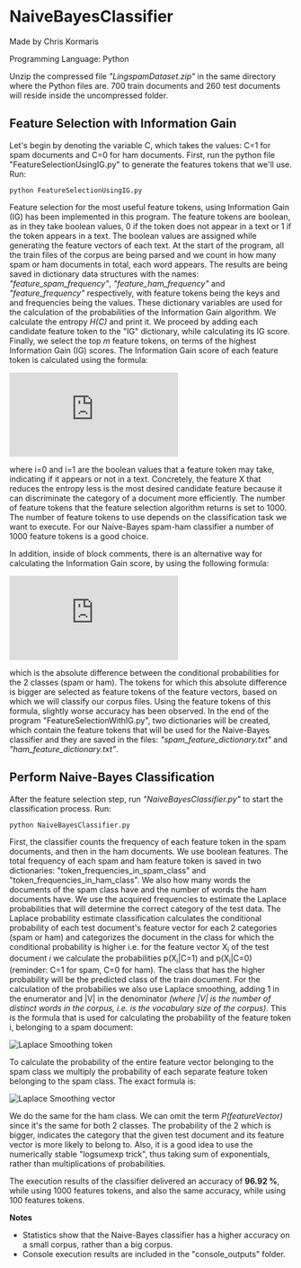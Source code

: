 # NaiveBayesClassifier

Made by Chris Kormaris

Programming Language: Python


Unzip the compressed file *"LingspamDataset.zip"* in the same directory where the Python files are. 
700 train documents and 260 test documents will reside inside the uncompressed folder.

## Feature Selection with Information Gain

Let's begin by denoting the variable C, which takes the values: C=1 for spam documents and C=0 for ham documents.
First, run the python file "FeatureSelectionUsingIG.py" to generate the features tokens that we'll use. Run:
```shell
python FeatureSelectionUsingIG.py
```
Feature selection for the most useful feature tokens, using Information Gain (IG) has been implemented in this program. 
The feature tokens are boolean, as in they take boolean values, 0 if the token does not appear in a text or 1 if the token appears in a text. 
The boolean values are assigned while generating the feature vectors of each text. 
At the start of the program, all the train files of the corpus are being parsed and we count in how many spam or ham documents in total, each word appears. 
The results are being saved in dictionary data structures with the names: 
*"feature_spam_frequency"*, *"feature_ham_frequency"* and *"feature_frequency"* respectively, 
with feature tokens being the keys and and frequencies being the values. 
These dictionary variables are used for the calculation of the probabilities of the Information Gain algorithm. 
We calculate the entropy *H(C)* and print it. We proceed by adding each candidate feature token to the "IG" dictionary, while calculating its IG score. 
Finally, we select the top *m* feature tokens, on terms of the highest Information Gain (IG) scores. 
The Information Gain score of each feature token is calculated using the formula:

![Information Gain](http://latex.codecogs.com/gif.latex?IG%28X%20%2C%20C%29%20%3D%20IG%20%28C%20%2C%20X%29%20%3D%20H%28C%29%20-%20%5Csum_%7Bi%3D0%7D%5E%7B1%7D%20%7BP%20%28X%3Di%29%20%5Ccdot%20H%20%28C%7CX%3Di%29%7D)

where i=0 and i=1 are the boolean values that a feature token may take, indicating if it appears or not in a text.
Concretely, the feature X that reduces the entropy less is the most desired candidate feature because it can discriminate the category of a document more efficiently. 
The number of feature tokens that the feature selection algorithm returns is set to 1000. 
The number of feature tokens to use depends on the classification task we want to execute. 
For our Naive-Bayes spam-ham classifier a number of 1000 feature tokens is a good choice.

In addition, inside of block comments, there is an alternative way for calculating the Information Gain score, by using the following formula:

![Information Gain alternative](http://latex.codecogs.com/gif.latex?IG%28X%2C%20C%29_%7Balt%7D%20%3D%20IG%28C%2C%20X%29_%7Balt%7D%20%3D%20%7CP%28X%3D1%7CC%3D0%29%20-%20P%20%28X%3D1%7CC%3D1%29%7C)

which is the absolute difference between the conditional probabilities for the 2 classes (spam or ham). 
The tokens for which this absolute difference is bigger are selected as feature tokens of the feature vectors, based on which we will classify our corpus files. 
Using the feature tokens of this formula, slightly worse accuracy has been observed. 
In the end of the program "FeatureSelectionWithIG.py", two dictionaries will be created, 
which contain the feature tokens that will be used for the Naive-Bayes classifier and they are saved in the files: 
*"spam_feature_dictionary.txt"* and *"ham_feature_dictionary.txt"*.

## Perform Naive-Bayes Classification

After the feature selection step, run *"NaiveBayesClassifier.py"* to start the classification process. Run:
```shell
python NaiveBayesClassifier.py
```
First, the classifier counts the frequency of each feature token in the spam documents, and then in the ham documents. 
We use boolean features. The total frequency of each spam and ham feature token is saved in two dictionaries: 
"token_frequencies_in_spam_class" and "token_frequencies_in_ham_class". 
We also how many words the documents of the spam class have and the number of words the ham documents have. 
We use the acquired frequencies to estimate the Laplace probabilities that will determine the correct category of the test data. 
The Laplace probability estimate classification calculates the conditional probability of each test document's feature vector 
for each 2 categories (spam or ham) and categorizes the document in the class for which the conditional probability is higher 
i.e. for the feature vector X<sub>i</sub> of the test document *i* we calculate the probabilities p(X<sub>i</sub>|C=1) and p(X<sub>i</sub>|C=0)
(reminder: C=1 for spam, C=0 for ham). The class that has the higher probability will be the predicted class of the train document. 
For the calculation of the probabilies we also use Laplace smoothing, adding 1 in the enumerator and |V| in the denominator
*(where |V| is the number of distinct words in the corpus, i.e. is the vocabulary size of the corpus)*. 
This is the formula that is used for calculating the probability of the feature token i, belonging to a spam document:

![Laplace Smoothing token](http://latex.codecogs.com/gif.latex?\frac{tokenFrequencyInSpamClass[i]%20&plus;%201}%20{numberOfSpamDocuments%20&plus;%20numberOfFeatures}%20%3D%20\frac{tokenFrequenciesInSpamClass[i]%20&plus;%201}%20{numberOfWordsInSpamClass%20&plus;%20|V|})

To calculate the probability of the entire feature vector belonging to the spam class we multiply the probability of each separate feature token belonging to the spam class. 
The exact formula is:

![Laplace Smoothing vector](http://latex.codecogs.com/gif.latex?probOfFeatureVectorBelongingToSpam%20%3D%20\frac{P(C%3D1)}{P(featureVector)}%20\cdot%20\prod_i%20\frac{tokenFrequenciesInSpamClass[i]%20&plus;%201}%20{numberOfWordsInSpamClass%20&plus;%20|V|})

We do the same for the ham class. We can omit the term *P(featureVector)* since it's the same for both 2 classes. 
The probability of the 2 which is bigger, indicates the category that the given test document and its feature vector is more likely to belong to. 
Also, it is a good idea to use the numerically stable "logsumexp trick", thus taking sum of exponentials, rather than multiplications of probabilities.

The execution results of the classifier delivered an accuracy of **96.92 %**, while using 1000 features tokens, and also the same accuracy, while using 100 features tokens.

**Notes**

* Statistics show that the Naive-Bayes classifier has a higher accuracy on a small corpus, rather than a big corpus.
* Console execution results are included in the "console_outputs" folder.
